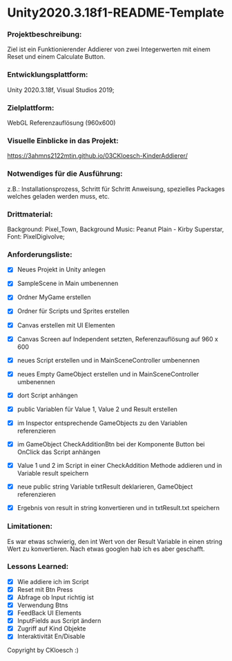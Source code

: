 # Unity2020.3.18f1-README-Template

### Projektbeschreibung: 
Ziel ist ein Funktionierender Addierer von zwei Integerwerten mit einem Reset und einem Calculate Button.

### Entwicklungsplattform: 
Unity 2020.3.18f, 
Visual Studios 2019;

### Zielplattform: 
WebGL Referenzauflösung (960x600) 

### Visuelle Einblicke in das Projekt: 
https://3ahmns2122mtin.github.io/03CKloesch-KinderAddierer/

### Notwendiges für die Ausführung: 
z.B.: Installationsprozess, Schritt für Schritt Anweisung, spezielles Packages welches geladen werden muss, etc.  

### Drittmaterial: 
Background: Pixel_Town, 
Background Music: Peanut Plain - Kirby Superstar, 
Font: PixelDigivolve;

### Anforderungsliste:  
- [x] Neues Projekt in Unity anlegen
- [x] SampleScene in Main umbenennen
- [x] Ordner MyGame erstellen
- [x] Ordner für Scripts und Sprites erstellen
- [x] Canvas erstellen mit UI Elementen
- [x] Canvas Screen auf Independent setzten, Referenzauflösung auf 960 x 600
- [x] neues Script erstellen und in MainSceneController umbenennen
- [x] neues Empty GameObject erstellen und in MainSceneController umbenennen
- [x] dort Script anhängen
- [x] public Variablen für Value 1, Value 2 und Result erstellen 
- [x] im Inspector entsprechende GameObjects zu den Variablen referenzieren
- [x] im GameObject CheckAdditionBtn bei der Komponente Button bei OnClick das Script anhängen
- [x] Value 1 und 2 im Script in einer CheckAddition Methode addieren und in Variable result speichern
- [x] neue public string Variable txtResult deklarieren, GameObject referenzieren
- [x] Ergebnis von result in string konvertieren und in txtResult.txt speichern


### Limitationen:
Es war etwas schwierig, den int Wert von der Result Variable in einen string Wert zu konvertieren. Nach etwas googlen hab ich es aber geschafft.

### Lessons Learned:
- [x] Wie addiere ich im Script
- [x] Reset mit Btn Press
- [x] Abfrage ob Input richtig ist
- [x] Verwendung Btns
- [x] FeedBack UI Elements
- [x] InputFields aus Script ändern
- [x] Zugriff auf Kind Objekte
- [x] Interaktivität En/Disable

Copyright by CKloesch :)
